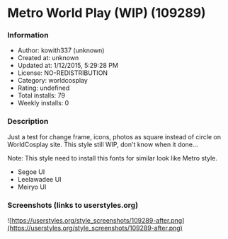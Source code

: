# Metro World Play (WIP) (109289)

### Information
- Author: kowith337 (unknown)
- Created at: unknown
- Updated at: 1/12/2015, 5:29:28 PM
- License: NO-REDISTRIBUTION
- Category: worldcosplay
- Rating: undefined
- Total installs: 79
- Weekly installs: 0


### Description
Just a test for change frame, icons, photos as square instead of circle on WorldCosplay site.
This style still WIP, don't know when it done...

Note: This style need to install this fonts for similar look like Metro style.
- Segoe UI
- Leelawadee UI
- Meiryo UI


### Screenshots (links to userstyles.org)
![https://userstyles.org/style_screenshots/109289-after.png](https://userstyles.org/style_screenshots/109289-after.png)


